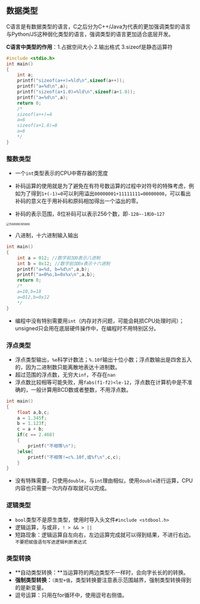 ## 数据类型

​	C语言是有数据类型的语言，C之后分为C++/Java为代表的更加强调类型的语言与Python/JS这种弱化类型的语言，强调类型的语言更加适合底层开发。

**C语言中类型的作用**：1.占据空间大小 2.输出格式 3.sizeof是静态运算符

```c
#include <stdio.h>
int main()
{
    int a;
    printf("sizeof(a++)=%ld\n",sizeof(a++));
    printf("a=%d\n",a);
    printf("sizeof(a+1.0)=%ld\n",sizeof(a+1.0));
    printf("a=%d\n",a);
    return 0;
    /*
    sizeof(a++)=4
    a=6
    sizeof(a+1.0)=8
    a=6
    */
}
```

### 整数类型

* 一个`int`类型表示的CPU中寄存器的宽度

* 补码运算的使用就是为了避免在有符号数运算的过程中对符号的特殊考虑，例如为了得到`1+(-1)=0`可以利用溢出`00000001+11111111=00000000`，可以看出补码的意义在于用补码和原码相加得出一个溢出的零。
* 补码的表示范围，8位补码可以表示256个数，即`-128~-1和0~127`

<img src="C:\Users\regul\AppData\Roaming\Typora\typora-user-images\1568886365666.png" alt="1568886365666" style="zoom:50%;" />

* 八进制，十六进制输入输出

```c
int main()
{
    int a = 012; //数字前加0表示八进制
    int b = 0x12; //数字前加0x表示十六进制
    printf("a=%d, b=%d\n",a,b);
    printf("a=0%o,b=0x%x\n",a,b);
    return 0;
    /*
    a=10,b=18
    a=012,b=0x12
    */
}
```

* 编程中没有特别需要用`int`（内存对齐问题，可能会耗损CPU处理时间）；unsigned只会用在底层硬件操作中，在编程时不用特别区分。

### 浮点类型

* 浮点类型输出，`%e`科学计数法；`%.10f`输出十位小数；浮点数输出是四舍五入的，因为二进制数只能离散地表达十进制数。
* 超过范围的浮点数，无穷大`inf`，不存在`nan`
* 浮点数比较相等可能失败，用`fabs(f1-f2)<le-12`，浮点数在计算机中是不准确的，一般计算用BCD数或者整数，不用浮点数。

```c
int main()
{
    float a,b,c;
    a = 1.345f;
    b = 1.123f;
    c = a + b;
    if(c == 2.468)
    {
        printf("不相等\n");
    }else{
        printf("不相等!=c%.10f,或%f\n",c,c);
    }
}
```

* 没有特殊需要，只使用`double`，与`int`理由相似，使用`double`进行运算，CPU内容也只需要一次内存存取就可以完成。

### 逻辑类型

* `bool`类型不是原生类型，使用时导入头文件`#include <stdbool.h>`
* 逻辑运算，与或非，`! > && > ||`
* 短路现象：逻辑运算自左向右，左边运算完成就可以得到结果，不进行右边。`不要把赋值语句写进逻辑判断表达式`

### 类型转换

* **自动类型转换：**当运算符的两边类型不一样时，会向字长长的的转换。
* **强制类型转换：**`（类型+值`，类型转换要注意表示范围越界，强制类型转换得到的是新变量。
* 逗号运算：只用在for循环中，使用逗号右侧值。